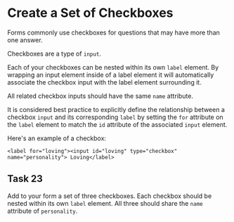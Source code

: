 # Create a Set of Checkboxes
Forms commonly use checkboxes for questions that may have more than one answer.

Checkboxes are a type of `input`.

Each of your checkboxes can be nested within its own `label` element. By wrapping an input element inside of a label element it will automatically associate the checkbox input with the label element surrounding it.

All related checkbox inputs should have the same `name` attribute.

It is considered best practice to explicitly define the relationship between a checkbox `input` and its corresponding `label` by setting the `for` attribute on the `label` element to match the `id` attribute of the associated `input` element.

Here's an example of a checkbox:

`<label for="loving"><input id="loving" type="checkbox" name="personality"> Loving</label>`
## Task 23
Add to your form a set of three checkboxes. Each checkbox should be nested within its own `label` element. All three should share the `name` attribute of `personality`.

